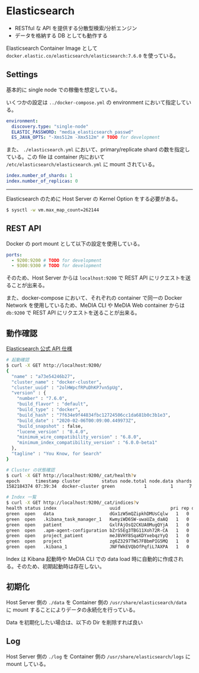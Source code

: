 # Elasticsearch

- RESTful な API を提供する分散型検索/分析エンジン
- データを格納する DB としても動作する

Elasticsearch Container Image として `docker.elastic.co/elasticsearch/elasticsearch:7.6.0` を使っている。

## Settings

基本的に single node での稼働を想定している。

いくつかの設定は `../docker-compose.yml` の environment において指定している。

```yaml
environment:
  discovery.type: "single-node"
  ELASTIC_PASSWORD: "media_elasticsearch_passwd"
  ES_JAVA_OPTS: "-Xms512m -Xmx512m" # TODO for development
```

また、 `./elasticsearch.yml` において、primary/replicate shard の数を指定している。この file は container 内において `/etc/elasticsearch/elasticsearch.yml` に mount されている。

```yaml
index.number_of_shards: 1
index.number_of_replicas: 0
```

---

Elasticsearch のために Host Server の Kernel Option をする必要がある。

```bash
$ sysctl -w vm.max_map_count=262144
```

## REST API

Docker の port mount として以下の設定を使用している。

```yaml
ports:
  - 9200:9200 # TODO for development
  - 9300:9300 # TODO for development
```

そのため、Host Server からは `localhost:9200` で REST API にリクエストを送ることが出来る。

また、docker-compose において、それぞれの container で同一の Docker Network を使用しているため、MeDIA CLI や MeDIA Web container からは `db:9200` で REST API にリクエストを送ることが出来る。

## 動作確認

[Elasticsearch 公式 API 仕様](https://www.elastic.co/guide/en/elasticsearch/reference/master/docs.html)

```bash
# 起動確認
$ curl -X GET http://localhost:9200/
{
  "name" : "a73e54246b27",
  "cluster_name" : "docker-cluster",
  "cluster_uuid" : "2olHWpcfRPuDhKP7vn5pUg",
  "version" : {
    "number" : "7.6.0",
    "build_flavor" : "default",
    "build_type" : "docker",
    "build_hash" : "7f634e9f44834fbc12724506cc1da681b0c3b1e3",
    "build_date" : "2020-02-06T00:09:00.449973Z",
    "build_snapshot" : false,
    "lucene_version" : "8.4.0",
    "minimum_wire_compatibility_version" : "6.8.0",
    "minimum_index_compatibility_version" : "6.0.0-beta1"
  },
  "tagline" : "You Know, for Search"
}

# Cluster の状態確認
$ curl -X GET http://localhost:9200/_cat/health?v
epoch      timestamp cluster        status node.total node.data shards pri relo init unassign pending_tasks max_task_wait_time active_shards_percent
1582184374 07:39:34  docker-cluster green           1         1      7   7    0    0        0             0                  -                100.0%

# Index 一覧
$ curl -X GET http://localhost:9200/_cat/indices?v
health status index                    uuid                   pri rep docs.count docs.deleted store.size pri.store.size
green  open   data                     dGx1zW5mQZipkhDMUsCqlw   1   0       2279            0    676.5kb        676.5kb
green  open   .kibana_task_manager_1   KwmyiWD6SW-uwaUZa_daAQ   1   0          2            1     29.7kb         29.7kb
green  open   patient                  GxlFAjOsQ2CKUA0MugQYjA   1   0        100            0     19.9kb         19.9kb
green  open   .apm-agent-configuration bZrS5Eg3TBG11Xoh72R-CA   1   0          0            0       283b           283b
green  open   project_patient          meJ8VHY8SqaKDYxebqzYyQ   1   0        900            0    131.8kb        131.8kb
green  open   project                  zg6Z3297TWS7FBbmPIG5MQ   1   0          9            0      4.9kb          4.9kb
green  open   .kibana_1                JNFfWkEVQbOfPqfiL7AXPA   1   0         10            4     25.8kb         25.8kb
```

Index は Kibana 起動時や MeDIA CLI での data load 時に自動的に作成される。そのため、初期起動時は存在しない。

## 初期化

Host Server 側の `./data` を Container 側の `/usr/share/elasticsearch/data` に mount することによりデータの永続化を行っている。

Data を初期化したい場合は、以下の Dir を削除すれば良い

## Log

Host Server 側の `./log` を Container 側の `/usr/share/elasticsearch/logs` に mount している。
